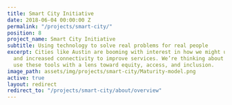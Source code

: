 ```yaml
---
title: Smart City Initiative
date: 2018-06-04 00:00:00 Z
permalink: "/projects/smart-city/"
position: 8
project_name: Smart City Initiative
subtitle: Using technology to solve real problems for real people
excerpt: Cities like Austin are booming with interest in how we might use data, algorithms,
  and increased connectivity to improve services. We’re thinking about how we might
  use these tools with a lens toward equity, access, and inclusion.
image_path: assets/img/projects/smart-city/Maturity-model.png
active: true
layout: redirect
redirect_to: "/projects/smart-city/about/overview"
---
```



